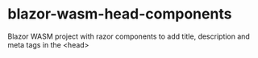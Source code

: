 # blazor-wasm-head-components
Blazor WASM project with razor components to add title, description and meta tags in the &lt;head>
